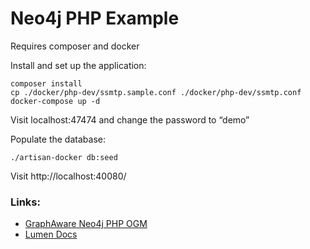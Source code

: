 Neo4j PHP Example
=================

Requires composer and docker

Install and set up the application:

    composer install
    cp ./docker/php-dev/ssmtp.sample.conf ./docker/php-dev/ssmtp.conf
    docker-compose up -d

Visit localhost:47474 and change the password to “demo”

Populate the database:

    ./artisan-docker db:seed

Visit http://localhost:40080/

### Links:
* [GraphAware Neo4j PHP OGM](https://github.com/graphaware/neo4j-php-ogm)
* [Lumen Docs](https://lumen.laravel.com/docs/5.2)
